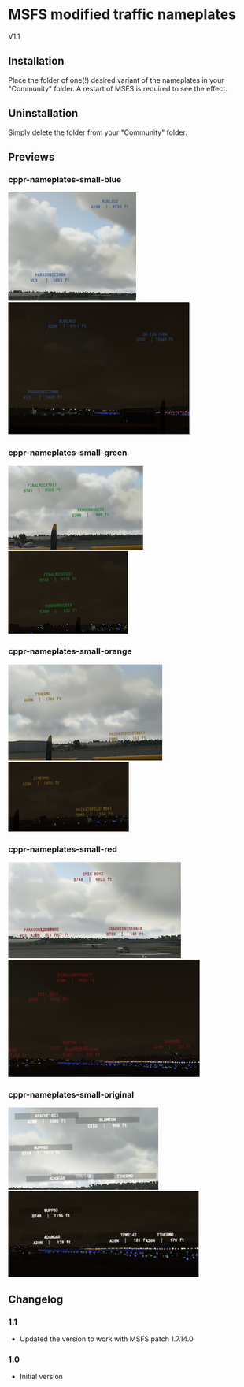 # MSFS modified traffic nameplates
V1.1

## Installation
Place the folder of one(!) desired variant of the nameplates in your "Community" folder.
A restart of MSFS is required to see the effect.

## Uninstallation
Simply delete the folder from your "Community" folder.


## Previews

### cppr-nameplates-small-blue
![Preview cppr-nameplates-small-blue_day](docs/cppr-nameplates-small-blue_day.png)
![Preview cppr-nameplates-small-blue_night](docs/cppr-nameplates-small-blue_night.png)

### cppr-nameplates-small-green
![Preview cppr-nameplates-small-green_day](docs/cppr-nameplates-small-green_day.png)
![Preview cppr-nameplates-small-green_night](docs/cppr-nameplates-small-green_night.png)

### cppr-nameplates-small-orange
![Preview cppr-nameplates-small-orange_day](docs/cppr-nameplates-small-orange_day.png)
![Preview cppr-nameplates-small-orange_night](docs/cppr-nameplates-small-orange_night.png)

### cppr-nameplates-small-red
![Preview cppr-nameplates-small-red_day](docs/cppr-nameplates-small-red_day.png)
![Preview cppr-nameplates-small-red_night](docs/cppr-nameplates-small-red_night.png)

### cppr-nameplates-small-original
![Preview cppr-nameplates-small-original_day](docs/cppr-nameplates-small-original_day.png)
![Preview cppr-nameplates-small-original_night](docs/cppr-nameplates-small-original_night.png)


## Changelog

### 1.1
- Updated the version to work with MSFS patch 1.7.14.0

### 1.0
- Initial version